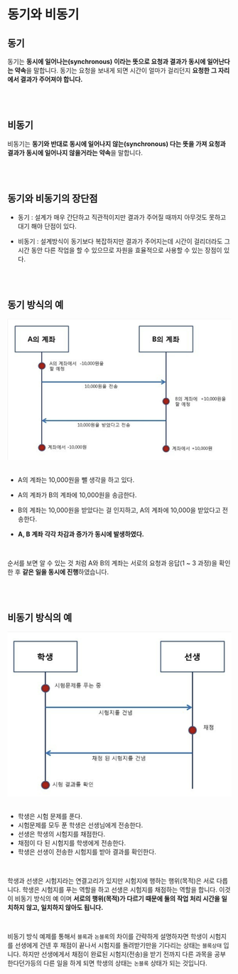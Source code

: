 # **동기와 비동기**

## **동기**
동기는 **동시에 일어나는(synchronous) 이라는 뜻으로 요청과 결과가 동시에 일어난다는 약속**을 말합니다. 동기는 요청을 보내게 되면 시간이 얼마가 걸리던지 **요청한 그 자리에서 결과가 주어져야 합니다.**

<br><br>

## **비동기**
비동기는 **동기와 반대로 동시에 일어나지 않는(synchronous) 다는 뜻을 가져 요청과 결과가 동시에 일어나지 않을거라는 약속**을 말합니다.

<br><br>

## **동기와 비동기의 장단점**

- 동기 : 설계가 매우 간단하고 직관적이지만 결과가 주어질 때까지 아무것도 못하고 대기 해야 단점이 있다.

- 비동기 : 설계방식이 동기보다 복잡하지만 결과가 주어지는데 시간이 걸리더라도 그 시간 동안 다른 작업을 할 수 있으므로 자원을 효율적으로 사용할 수 있는 장점이 있다.

<br><br>

## **동기 방식의 예**
![nutitle](/img/sync.png) <br><br>

- A의 계좌는 10,000원을 뺄 생각을 하고 있다.
- A의 계좌가 B의 계좌에 10,000원을 송금한다.
- B의 계좌는 10,000원을 받았다는 걸 인지하고, A의 계좌에 10,000을 받았다고 전송한다.

- **A, B 계좌 각각 차감과 증가가 동시에 발생하였다.**

<br>

순서를 보면 알 수 있는 것 처럼 A와 B의 계좌는 서로의 요청과 응답(1 ~ 3 과정)을 확인한 후 **같은 일을 동시에 진행**하였습니다.

<br><br>

## **비동기 방식의 예**
![nutitle](/img/async.png) <br><br>

- 학생은 시험 문제를 푼다.
- 시험문제를 모두 푼 학생은 선생님에게 전송한다.
- 선생은 학생의 시험지를 채점한다.
- 채점이 다 된 시험지를 학생에게 전송한다.
- 학생은 선생이 전송한 시험지를 받아 결과를 확인한다.

<br>

학생과 선생은 시험지라는 연결고리가 있지만 시험지에 행하는 행위(목적)은 서로 다릅니다. 학생은 시험지를 푸는 역할을 하고 선생은 시험지를 채점하는 역할을 합니다. 이것이 비동기 방식의 예 이며 **서로의 행위(목적)가 다르기 때문에 둘의 작업 처리 시간을 일치하지 않고, 일치하지 않아도 됩니다.**

<br>

비동기 방식 예제를 통해서 `블록`과 `논블록`의 차이를 간략하게 설명하자면 학생이 시험지를 선생에게 건넨 후 채점이 끝나서 시험지를 돌려받기만을 기다리는 상태는 `블록상태` 입니다. 하지만 선생에게서 채점이 완료된 시험지(전송)을 받기 전까지 다른 과목을 공부한다던가등의 다른 일을 하게 되면 학생의 상태는 `논블록` 상태가 되는 것입니다.
